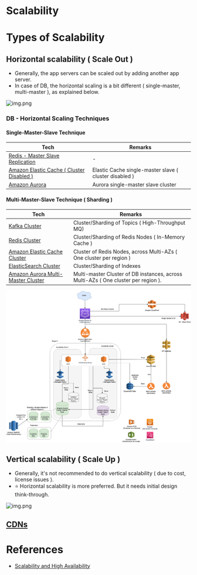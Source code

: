 
# Scalability

# Types of Scalability

## Horizontal scalability ( Scale Out )
- Generally, the app servers can be scaled out by adding another app server.
- In case of DB, the horizontal scaling is a bit different ( single-master, multi-master ), as explained below.

![img.png](https://dzone.com/storage/temp/5747694-picture1.png)

### DB - Horizontal Scaling Techniques

#### Single-Master-Slave Technique

| Tech                                                                                                       | Remarks                                                |
|------------------------------------------------------------------------------------------------------------|--------------------------------------------------------|
| [Redis - Master Slave Replication](../3_DatabaseComponents/In-Memory-Cache/Redis/RedisMasterSlaveReplication.md)                              | -                                                      |
| [Amazon Elastic Cache ( Cluster Disabled )](../../2_AWSComponents/6_DatabaseServices/AmazonElasticCache.md#redis-cluster-mode-disabled-vs-redis-cluster-mode-enabled) | Elastic Cache single-master slave ( cluster disabled ) |
| [Amazon Aurora](../../2_AWSComponents/6_DatabaseServices/AmazonAurora)                                     | Aurora single-master slave cluster                     |

#### Multi-Master-Slave Technique ( Sharding )

| Tech                                                                                                                                        | Remarks                                                                            |
|---------------------------------------------------------------------------------------------------------------------------------------------|------------------------------------------------------------------------------------|
| [Kafka Cluster](../4_MessageBrokers/Kafka.md)                                                                                               | Cluster/Sharding of Topics ( High-Throughput MQ)                                   |                     
| [Redis Cluster](../3_DatabaseComponents/In-Memory-Cache/Redis/RedisCluster.md)                                                                                                 | Cluster/Sharding of Redis Nodes ( In-Memory Cache )                                |
| [Amazon Elastic Cache Cluster](../../2_AWSComponents/6_DatabaseServices/AmazonElasticCache.md#redis-cluster-mode-disabled-vs-redis-cluster-mode-enabled)                                               | Cluster of Redis Nodes, across Multi-AZs ( One cluster per region )                |
| [ElasticSearch Cluster](../3_DatabaseComponents/Search-Engines/ElasticSearch/ElasticSearchCluster.md)                                                      | Cluster/Sharding of Indexes                                                        |
| [Amazon Aurora Multi-Master Cluster](../../2_AWSComponents/6_DatabaseServices/AmazonAurora/AuroraDBClusters.md#aurora-multi-master-cluster) | Multi-master Cluster of DB instances, across Multi-AZs ( One cluster per region ). |

![img.png](../../2_AWSComponents/0_AWSDesigns/DesignScalableSystemWithRDMS/assets/DesignScalableSystemWithRelationalDBOnAWS.drawio.png)

## Vertical scalability ( Scale Up )
- Generally, it's not recommended to do vertical scalability ( due to cost, license issues ). 
- :star: Horizontal scalability is more preferred. But it needs initial design think-through.

![img.png](https://dzone.com/storage/temp/5747695-picture2.png)

## [CDNs](CDNs.md)

# References
- [Scalability and High Availability](https://dzone.com/refcardz/scalability)